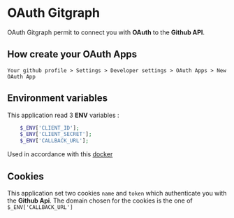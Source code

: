 # OAuth Gitgraph

OAuth Gitgraph permit to connect you with **OAuth** to the **Github API**.

## How create your OAuth Apps

`Your github profile > Settings > Developer settings > OAuth Apps > New OAuth App`

## Environment variables

This application read 3 **ENV** variables :

```php
    $_ENV['CLIENT_ID'];
    $_ENV['CLIENT_SECRET'];
    $_ENV['CALLBACK_URL'];
```

Used in accordance with this [docker](https://github.com/Bulliby/docker/blob/master/oauthGithub/README.md)

## Cookies

This application set two cookies `name` and `token` which authenticate you with the **Github Api**. The domain chosen for the cookies is the one of `$_ENV['CALLBACK_URL']`

